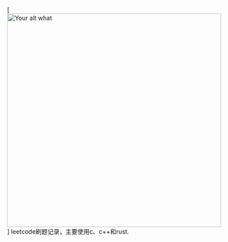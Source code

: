 [<img src="https://readme-spotify-status-rho.vercel.app/api/run-spotify-status.py" alt="Your alt what" width="500" />]
leetcode刷题记录，主要使用c、c++和rust.



